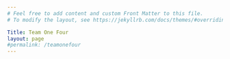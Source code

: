```yaml
---
# Feel free to add content and custom Front Matter to this file.
# To modify the layout, see https://jekyllrb.com/docs/themes/#overriding-theme-defaults

Title: Team One Four
layout: page
#permalink: /teamonefour
---
```

